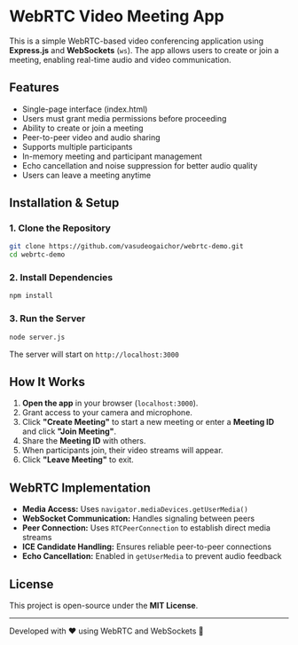 # WebRTC Video Meeting App

This is a simple WebRTC-based video conferencing application using **Express.js** and **WebSockets** (`ws`). The app allows users to create or join a meeting, enabling real-time audio and video communication.

## Features
- Single-page interface (index.html)
- Users must grant media permissions before proceeding
- Ability to create or join a meeting
- Peer-to-peer video and audio sharing
- Supports multiple participants
- In-memory meeting and participant management
- Echo cancellation and noise suppression for better audio quality
- Users can leave a meeting anytime

## Installation & Setup
### 1. Clone the Repository
```sh
git clone https://github.com/vasudeogaichor/webrtc-demo.git
cd webrtc-demo
```

### 2. Install Dependencies
```sh
npm install
```

### 3. Run the Server
```sh
node server.js
```

The server will start on `http://localhost:3000`

## How It Works
1. **Open the app** in your browser (`localhost:3000`).
2. Grant access to your camera and microphone.
3. Click **"Create Meeting"** to start a new meeting or enter a **Meeting ID** and click **"Join Meeting"**.
4. Share the **Meeting ID** with others.
5. When participants join, their video streams will appear.
6. Click **"Leave Meeting"** to exit.

## WebRTC Implementation
- **Media Access:** Uses `navigator.mediaDevices.getUserMedia()`
- **WebSocket Communication:** Handles signaling between peers
- **Peer Connection:** Uses `RTCPeerConnection` to establish direct media streams
- **ICE Candidate Handling:** Ensures reliable peer-to-peer connections
- **Echo Cancellation:** Enabled in `getUserMedia` to prevent audio feedback

<!-- ## Echo Issue Fixes
To prevent voice echoing:
- Local video is **muted** (`localVideoMeeting.muted = true`)
- Enabled `echoCancellation`, `noiseSuppression`, and `autoGainControl` in `getUserMedia`
- Prevented duplicate audio streams
- **Use headphones** for best results -->

<!-- ## Future Improvements
- Implement a signaling server for better scalability
- Add a chat feature for text communication
- Support for screen sharing -->

## License
This project is open-source under the **MIT License**.

---
Developed with ❤️ using WebRTC and WebSockets 🚀

